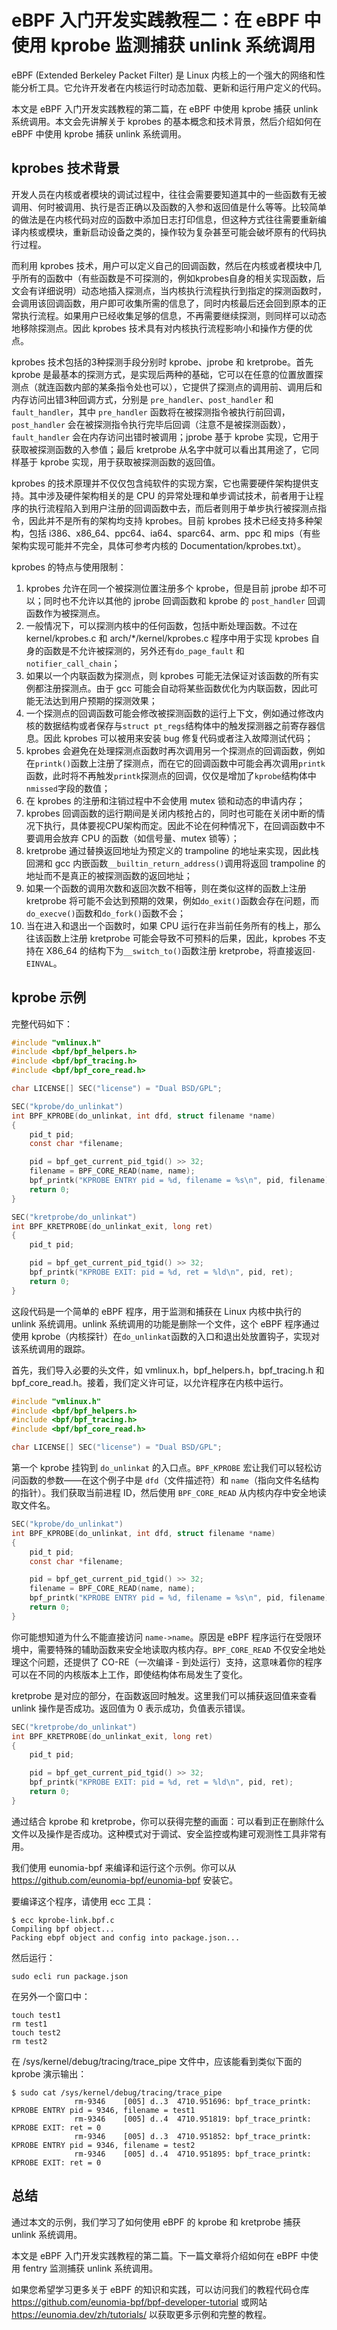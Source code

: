 # eBPF 入门开发实践教程二：在 eBPF 中使用 kprobe 监测捕获 unlink 系统调用

eBPF (Extended Berkeley Packet Filter) 是 Linux 内核上的一个强大的网络和性能分析工具。它允许开发者在内核运行时动态加载、更新和运行用户定义的代码。

本文是 eBPF 入门开发实践教程的第二篇，在 eBPF 中使用 kprobe 捕获 unlink 系统调用。本文会先讲解关于 kprobes 的基本概念和技术背景，然后介绍如何在 eBPF 中使用 kprobe 捕获 unlink 系统调用。

## kprobes 技术背景

开发人员在内核或者模块的调试过程中，往往会需要要知道其中的一些函数有无被调用、何时被调用、执行是否正确以及函数的入参和返回值是什么等等。比较简单的做法是在内核代码对应的函数中添加日志打印信息，但这种方式往往需要重新编译内核或模块，重新启动设备之类的，操作较为复杂甚至可能会破坏原有的代码执行过程。

而利用 kprobes 技术，用户可以定义自己的回调函数，然后在内核或者模块中几乎所有的函数中（有些函数是不可探测的，例如kprobes自身的相关实现函数，后文会有详细说明）动态地插入探测点，当内核执行流程执行到指定的探测函数时，会调用该回调函数，用户即可收集所需的信息了，同时内核最后还会回到原本的正常执行流程。如果用户已经收集足够的信息，不再需要继续探测，则同样可以动态地移除探测点。因此 kprobes 技术具有对内核执行流程影响小和操作方便的优点。

kprobes 技术包括的3种探测手段分别时 kprobe、jprobe 和 kretprobe。首先 kprobe 是最基本的探测方式，是实现后两种的基础，它可以在任意的位置放置探测点（就连函数内部的某条指令处也可以），它提供了探测点的调用前、调用后和内存访问出错3种回调方式，分别是 `pre_handler`、`post_handler` 和 `fault_handler`，其中 `pre_handler` 函数将在被探测指令被执行前回调，`post_handler` 会在被探测指令执行完毕后回调（注意不是被探测函数），`fault_handler` 会在内存访问出错时被调用；jprobe 基于 kprobe 实现，它用于获取被探测函数的入参值；最后 kretprobe 从名字中就可以看出其用途了，它同样基于 kprobe 实现，用于获取被探测函数的返回值。

kprobes 的技术原理并不仅仅包含纯软件的实现方案，它也需要硬件架构提供支持。其中涉及硬件架构相关的是 CPU 的异常处理和单步调试技术，前者用于让程序的执行流程陷入到用户注册的回调函数中去，而后者则用于单步执行被探测点指令，因此并不是所有的架构均支持 kprobes。目前 kprobes 技术已经支持多种架构，包括 i386、x86_64、ppc64、ia64、sparc64、arm、ppc 和 mips（有些架构实现可能并不完全，具体可参考内核的 Documentation/kprobes.txt）。

kprobes 的特点与使用限制：

1. kprobes 允许在同一个被探测位置注册多个 kprobe，但是目前 jprobe 却不可以；同时也不允许以其他的 jprobe 回调函数和 kprobe 的 `post_handler` 回调函数作为被探测点。
2. 一般情况下，可以探测内核中的任何函数，包括中断处理函数。不过在 kernel/kprobes.c 和 arch/*/kernel/kprobes.c 程序中用于实现 kprobes 自身的函数是不允许被探测的，另外还有`do_page_fault` 和 `notifier_call_chain`；
3. 如果以一个内联函数为探测点，则 kprobes 可能无法保证对该函数的所有实例都注册探测点。由于 gcc 可能会自动将某些函数优化为内联函数，因此可能无法达到用户预期的探测效果；
4. 一个探测点的回调函数可能会修改被探测函数的运行上下文，例如通过修改内核的数据结构或者保存与`struct pt_regs`结构体中的触发探测器之前寄存器信息。因此 kprobes 可以被用来安装 bug 修复代码或者注入故障测试代码；
5. kprobes 会避免在处理探测点函数时再次调用另一个探测点的回调函数，例如在`printk()`函数上注册了探测点，而在它的回调函数中可能会再次调用`printk`函数，此时将不再触发`printk`探测点的回调，仅仅是增加了`kprobe`结构体中`nmissed`字段的数值；
6. 在 kprobes 的注册和注销过程中不会使用 mutex 锁和动态的申请内存；
7. kprobes 回调函数的运行期间是关闭内核抢占的，同时也可能在关闭中断的情况下执行，具体要视CPU架构而定。因此不论在何种情况下，在回调函数中不要调用会放弃 CPU 的函数（如信号量、mutex 锁等）；
8. kretprobe 通过替换返回地址为预定义的 trampoline 的地址来实现，因此栈回溯和 gcc 内嵌函数`__builtin_return_address()`调用将返回 trampoline 的地址而不是真正的被探测函数的返回地址；
9. 如果一个函数的调用次数和返回次数不相等，则在类似这样的函数上注册 kretprobe 将可能不会达到预期的效果，例如`do_exit()`函数会存在问题，而`do_execve()`函数和`do_fork()`函数不会；
10. 当在进入和退出一个函数时，如果 CPU 运行在非当前任务所有的栈上，那么往该函数上注册 kretprobe 可能会导致不可预料的后果，因此，kprobes 不支持在 X86_64 的结构下为`__switch_to()`函数注册 kretprobe，将直接返回`-EINVAL`。

## kprobe 示例

完整代码如下：

```c
#include "vmlinux.h"
#include <bpf/bpf_helpers.h>
#include <bpf/bpf_tracing.h>
#include <bpf/bpf_core_read.h>

char LICENSE[] SEC("license") = "Dual BSD/GPL";

SEC("kprobe/do_unlinkat")
int BPF_KPROBE(do_unlinkat, int dfd, struct filename *name)
{
    pid_t pid;
    const char *filename;

    pid = bpf_get_current_pid_tgid() >> 32;
    filename = BPF_CORE_READ(name, name);
    bpf_printk("KPROBE ENTRY pid = %d, filename = %s\n", pid, filename);
    return 0;
}

SEC("kretprobe/do_unlinkat")
int BPF_KRETPROBE(do_unlinkat_exit, long ret)
{
    pid_t pid;

    pid = bpf_get_current_pid_tgid() >> 32;
    bpf_printk("KPROBE EXIT: pid = %d, ret = %ld\n", pid, ret);
    return 0;
}
```

这段代码是一个简单的 eBPF 程序，用于监测和捕获在 Linux 内核中执行的 unlink 系统调用。unlink 系统调用的功能是删除一个文件，这个 eBPF 程序通过使用 kprobe（内核探针）在`do_unlinkat`函数的入口和退出处放置钩子，实现对该系统调用的跟踪。

首先，我们导入必要的头文件，如 vmlinux.h，bpf_helpers.h，bpf_tracing.h 和 bpf_core_read.h。接着，我们定义许可证，以允许程序在内核中运行。

```c
#include "vmlinux.h"
#include <bpf/bpf_helpers.h>
#include <bpf/bpf_tracing.h>
#include <bpf/bpf_core_read.h>

char LICENSE[] SEC("license") = "Dual BSD/GPL";
```

第一个 kprobe 挂钩到 `do_unlinkat` 的入口点。`BPF_KPROBE` 宏让我们可以轻松访问函数的参数——在这个例子中是 `dfd`（文件描述符）和 `name`（指向文件名结构的指针）。我们获取当前进程 ID，然后使用 `BPF_CORE_READ` 从内核内存中安全地读取文件名。

```c
SEC("kprobe/do_unlinkat")
int BPF_KPROBE(do_unlinkat, int dfd, struct filename *name)
{
    pid_t pid;
    const char *filename;

    pid = bpf_get_current_pid_tgid() >> 32;
    filename = BPF_CORE_READ(name, name);
    bpf_printk("KPROBE ENTRY pid = %d, filename = %s\n", pid, filename);
    return 0;
}
```

你可能想知道为什么不能直接访问 `name->name`。原因是 eBPF 程序运行在受限环境中，需要特殊的辅助函数来安全地读取内核内存。`BPF_CORE_READ` 不仅安全地处理这个问题，还提供了 CO-RE（一次编译 - 到处运行）支持，这意味着你的程序可以在不同的内核版本上工作，即使结构体布局发生了变化。

kretprobe 是对应的部分，在函数返回时触发。这里我们可以捕获返回值来查看 unlink 操作是否成功。返回值为 0 表示成功，负值表示错误。

```c
SEC("kretprobe/do_unlinkat")
int BPF_KRETPROBE(do_unlinkat_exit, long ret)
{
    pid_t pid;

    pid = bpf_get_current_pid_tgid() >> 32;
    bpf_printk("KPROBE EXIT: pid = %d, ret = %ld\n", pid, ret);
    return 0;
}
```

通过结合 kprobe 和 kretprobe，你可以获得完整的画面：可以看到正在删除什么文件以及操作是否成功。这种模式对于调试、安全监控或构建可观测性工具非常有用。

我们使用 eunomia-bpf 来编译和运行这个示例。你可以从 <https://github.com/eunomia-bpf/eunomia-bpf> 安装它。

要编译这个程序，请使用 ecc 工具：

```console
$ ecc kprobe-link.bpf.c
Compiling bpf object...
Packing ebpf object and config into package.json...
```

然后运行：

```console
sudo ecli run package.json
```

在另外一个窗口中：

```shell
touch test1
rm test1
touch test2
rm test2
```

在 /sys/kernel/debug/tracing/trace_pipe 文件中，应该能看到类似下面的 kprobe 演示输出：

```shell
$ sudo cat /sys/kernel/debug/tracing/trace_pipe
              rm-9346    [005] d..3  4710.951696: bpf_trace_printk: KPROBE ENTRY pid = 9346, filename = test1
              rm-9346    [005] d..4  4710.951819: bpf_trace_printk: KPROBE EXIT: ret = 0
              rm-9346    [005] d..3  4710.951852: bpf_trace_printk: KPROBE ENTRY pid = 9346, filename = test2
              rm-9346    [005] d..4  4710.951895: bpf_trace_printk: KPROBE EXIT: ret = 0
```

## 总结

通过本文的示例，我们学习了如何使用 eBPF 的 kprobe 和 kretprobe 捕获 unlink 系统调用。

本文是 eBPF 入门开发实践教程的第二篇。下一篇文章将介绍如何在 eBPF 中使用 fentry 监测捕获 unlink 系统调用。

如果您希望学习更多关于 eBPF 的知识和实践，可以访问我们的教程代码仓库 <https://github.com/eunomia-bpf/bpf-developer-tutorial> 或网站 <https://eunomia.dev/zh/tutorials/> 以获取更多示例和完整的教程。
